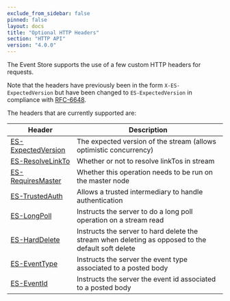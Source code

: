 ```yaml
---
exclude_from_sidebar: false
pinned: false
layout: docs
title: "Optional HTTP Headers"
section: "HTTP API"
version: "4.0.0"
---
```


The Event Store supports the use of a few custom HTTP headers for requests.

Note that the headers have previously been in the form `X-ES-ExpectedVersion` but have been changed to `ES-ExpectedVersion` in compliance with [RFC-6648](http://tools.ietf.org/html/rfc6648).

The headers that are currently supported are:

| Header                                   | Description                                                                                        |
| ---------------------------------------- | -------------------------------------------------------------------------------------------------- |
| [ES-ExpectedVersion](./expected-version) | The expected version of the stream (allows optimistic concurrency)                                 |
| [ES-ResolveLinkTo](./resolve-linkto)     | Whether or not to resolve linkTos in stream                                                        |
| [ES-RequiresMaster](./requires-master)   | Whether this operation needs to be run on the master node                                          |
| [ES-TrustedAuth](./trusted-intermediary) | Allows a trusted intermediary to handle authentication                                             |
| [ES-LongPoll](./longpoll)                | Instructs the server to do a long poll operation on a stream read                                  |
| [ES-HardDelete](./harddelete)            | Instructs the server to hard delete the stream when deleting as opposed to the default soft delete |
| [ES-EventType](./eventtype)              | Instructs the server the event type associated to a posted body                                    |
| [ES-EventId](./eventid)                  | Instructs the server the event id associated to a posted body                                      |